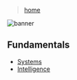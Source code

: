 > [home](../)

![banner](/cdi/photos/banner.png)

## Fundamentals

* [Systems](systems)
* [Intelligence](intelligence)

